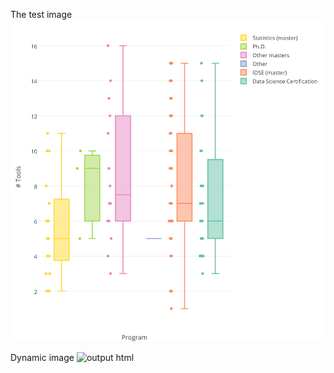 
The test image
![output image](Tool-Program.png)

Dynamic image
![output html](https://plot.ly/~linglin00/2.embed)

